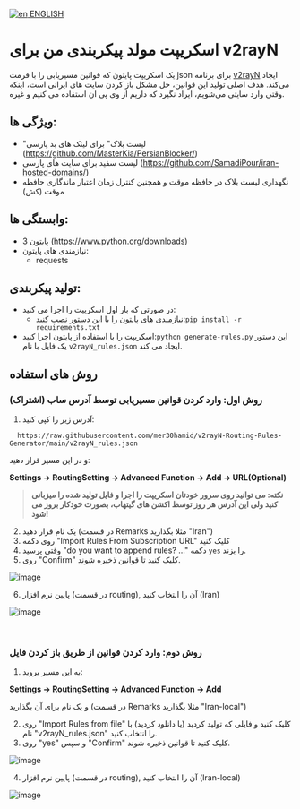 [![en](https://img.shields.io/badge/lang-en-red.svg) ENGLISH](https://github.com/mer30hamid/v2rayN-Routing-Rules-Generator/blob/main/README.md)


# اسکریپت مولد پیکربندی من برای v2rayN

یک اسکریپت پایتون که قوانین مسیریابی را با فرمت json برای برنامه [v2rayN](https://github.com/2dust/v2rayN) ایجاد می‌کند.
هدف اصلی تولید این قوانین، حل مشکل باز کردن سایت های ایرانی است، اینکه وقتی وارد سایتی می‌شویم، ایراد نگیرد که داریم از وی پی ان استفاده می کنیم و غیره.

## ویژگی ها:
   * "لیست بلاک" برای لینک های بد پارسی (https://github.com/MasterKia/PersianBlocker/)
   * لیست سفید برای سایت های پارسی (https://github.com/SamadiPour/iran-hosted-domains/)
   * نگهداری لیست بلاک در حافظه موقت و همچنین کنترل زمان  اعتبار ماندگاری حافظه موقت (کش)

## وابستگی ها:
  * پایتون 3 (https://www.python.org/downloads)
  * نیازمندی های پایتون:
    * requests

## تولید پیکربندی:
  * در صورتی که بار اول اسکریپت را اجرا می کنید:
    * نیازمندی های پایتون را با این دستور نصب کنید:`pip install -r requirements.txt`
  * اسکریپت را با استفاده از پایتون اجرا کنید:`python generate-rules.py` این دستور یک فایل با نام `v2rayN_rules.json` ایجاد می کند.

## روش های استفاده
### روش اول: وارد کردن قوانین مسیریابی توسط آدرس ساب (اشتراک)

1.  آدرس زیر را کپی کنید:
``` 
  https://raw.githubusercontent.com/mer30hamid/v2rayN-Routing-Rules-Generator/main/v2rayN_rules.json
```
  و در این مسیر قرار دهید:
     
  **Settings -> RoutingSetting -> Advanced Function -> Add -> URL(Optional)**
     
>**نکته: می توانید روی سرور خودتان اسکریپت را اجرا و فایل تولید شده را میزبانی کنید ولی این آدرس هر روز توسط اکشن های گیتهاب، بصورت خودکار بروز می شود!**

2. یک نام قرار دهید (در قسمت Remarks مثلا بگذارید "Iran")
3. روی دکمه "Import Rules From Subscription URL" کلیک کنید
4. وقتی پرسید "do you want to append rules? ..." دکمه `yes` را بزند.
5. روی "Confirm" کلیک کنید تا قوانین ذخیره شوند.

  ![image](https://github.com/user-attachments/assets/cbbe22dc-4143-4e04-a161-2351d4eb433a)

6. پایین نرم افزار (در قسمت routing), آن را انتخاب کنید (Iran)

  ![image](https://github.com/user-attachments/assets/a38613e9-2126-429c-a22e-000a877dcced)


​     

### روش دوم: وارد کردن قوانین از طریق باز کردن فایل
1. به این مسیر بروید:

**Settings -> RoutingSetting -> Advanced Function -> Add**

  
  و یک نام برای آن بگذارید (در قسمت Remarks مثلا بگذارید "Iran-local")

2. روی "Import Rules from file" کلیک کنید و فایلی که تولید کردید (یا دانلود کردید) با نام "v2rayN_rules.json" را انتخاب کنید.
3. روی "yes" و سپس "Confirm" کلیک کنید تا قوانین ذخیره شوند.

  ![image](https://github.com/user-attachments/assets/69309327-4a4a-440b-a4b0-8c23bd7331bd)

4. پایین نرم افزار (در قسمت routing), آن را انتخاب کنید (Iran-local)

  ![image](https://github.com/user-attachments/assets/a38613e9-2126-429c-a22e-000a877dcced)

